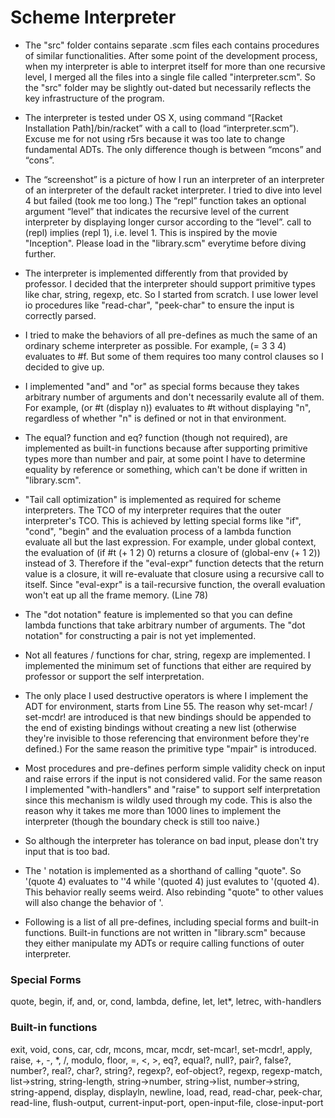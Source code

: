 # Scheme Interpreter

*  The "src" folder contains separate .scm files each contains procedures of similar functionalities. After some point of the development process, when my interpreter is able to interpret itself for more than one recursive level, I merged all the files into a single file called "interpreter.scm". So the "src" folder may be slightly out-dated but necessarily reflects the key infrastructure of the program.

*  The interpreter is tested under OS X, using command “[Racket Installation Path]/bin/racket” with a call to (load “interpreter.scm”). Excuse me for not using r5rs because it was too late to change fundamental ADTs. The only difference though is between “mcons” and “cons”.

*  The “screenshot” is a picture of how I run an interpreter of an interpreter of an interpreter of the default racket interpreter. I tried to dive into level 4 but failed (took me too long.) The “repl” function takes an optional argument “level” that indicates the recursive level of the current interpreter by displaying longer cursor according to the “level”. call to (repl) implies (repl 1), i.e. level 1. This is inspired by the movie "Inception". Please load in the "library.scm" everytime before diving further.

*  The interpreter is implemented differently from that provided by professor. I decided that the interpreter should support primitive types like char, string, regexp, etc. So I started from scratch. I use lower level io procedures like "read-char", "peek-char" to ensure the input is correctly parsed.

*  I tried to make the behaviors of all pre-defines as much the same of an ordinary scheme interpreter as possible. For example, (= 3 3 4) evaluates to #f. But some of them requires too many control clauses so I decided to give up.

*  I implemented "and" and "or" as special forms because they takes arbitrary number of arguments and don't necessarily evalute all of them. For example, (or #t (display n)) evaluates to #t without displaying "n", regardless of whether "n" is defined or not in that environment.

*  The equal? function and eq? function (though not required), are implemented as built-in functions because after supporting primitive types more than number and pair, at some point I have to determine equality by reference or something, which can't be done if written in "library.scm".

*  "Tail call optimization" is implemented as required for scheme interpreters. The TCO of my interpreter requires that the outer interpreter's TCO. This is achieved by letting special forms like "if", "cond", "begin" and the evaluation process of a lambda function evaluate all but the last expression. For example, under global context, the evaluation of (if #t (+ 1 2) 0) returns a closure of (global-env (+ 1 2)) instead of 3. Therefore if the "eval-expr" function detects that the return value is a closure, it will re-evaluate that closure using a recursive call to itself. Since "eval-expr" is a tail-recursive function, the overall evaluation won't eat up all the frame memory. (Line 78)

*  The "dot notation" feature is implemented so that you can define lambda functions that take arbitrary number of arguments. The "dot notation" for constructing a pair is not yet implemented.

*  Not all features / functions for char, string, regexp are implemented. I implemented the minimum set of functions that either are required by professor or support the self interpretation.

*  The only place I used destructive operators is where I implement the ADT for environment, starts from Line 55. The reason why set-mcar! / set-mcdr! are introduced is that new bindings should be appended to the end of existing bindings without creating a new list (otherwise they're invisible to those referencing that environment before they're defined.) For the same reason the primitive type "mpair" is introduced.

*  Most procedures and pre-defines perform simple validity check on input and raise errors if the input is not considered valid. For the same reason I implemented "with-handlers" and "raise" to support self interpretation since this mechanism is wildly used through my code. This is also the reason why it takes me more than 1000 lines to implement the interpreter (though the boundary check is still too naive.)

*  So although the interpreter has tolerance on bad input, please don't try input that is too bad.

*  The ' notation is implemented as a shorthand of calling "quote". So '(quote 4) evaluates to ''4 while '(quoted 4) just evalutes to '(quoted 4). This behavior really seems weird. Also rebinding "quote" to other values will also change the behavior of '.

*  Following is a list of all pre-defines, including special forms and built-in functions. Built-in functions are not written in "library.scm" because they either manipulate my ADTs or require calling functions of outer interpreter.

### Special Forms
quote, begin, if, and, or, cond, lambda, define, let, let*, letrec, with-handlers

### Built-in functions
exit, void, cons, car, cdr, mcons, mcar, mcdr, set-mcar!, set-mcdr!, apply, raise, +, -, *, /, modulo, floor, =, <, >, eq?, equal?, null?, pair?, false?, number?, real?, char?, string?, regexp?, eof-object?, regexp, regexp-match, list->string, string-length, string->number, string->list, number->string, string-append, display, displayln, newline, load, read, read-char, peek-char, read-line, flush-output, current-input-port, open-input-file, close-input-port
